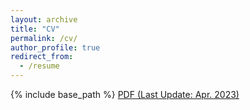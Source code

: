 ```yaml
---
layout: archive
title: "CV"
permalink: /cv/
author_profile: true
redirect_from:
  - /resume
---
```


{% include base_path %}
<a href="https://ericsclee.github.io/files/CV_230413.pdf" target="_blank">PDF (Last Update: Apr. 2023)</a>
